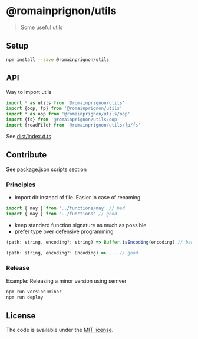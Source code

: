 # @romainprignon/utils

> Some useful utils


## Setup

```sh
npm install --save @romainprignon/utils
```


## API

Way to import utils
```js
import * as utils from '@romainprignon/utils'
import {oop, fp} from '@romainprignon/utils'
import * as oop from '@romainprignon/utils/oop'
import {fs} from '@romainprignon/utils/oop'
import {readFile} from '@romainprignon/utils/fp/fs'
```

See [dist/index.d.ts](dist/index.d.ts)


## Contribute

See [package.json](package.json) scripts section

### Principles
- import dir instead of file. Easier in case of renaming
```js
import { may } from '../functions/may' // bad
import { may } from '../functions' // good
```
- keep standard function signature as much as possible
- prefer type over defensive programming
```js
(path: string, encoding?: string) => Buffer.isEncoding(encoding) // bad
```
```js
(path: string, encoding?: Encoding) => ... // good
```

### Release

Example: Releasing a minor version using semver

```sh
npm run version:minor
npm run deploy
```


## License

The code is available under the [MIT license](LICENSE.md).
